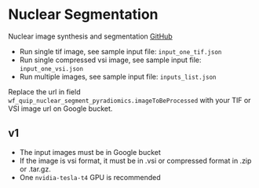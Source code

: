 # Nuclear Segmentation
Nuclear image synthesis and segmentation
[GitHub](https://github.com/SBU-BMI/quip_cnn_segmentation)
* Run single tif image, see sample input file: ```input_one_tif.json```
* Run single compressed vsi image, see sample input file: ```input_one_vsi.json```
* Run multiple images, see sample input file: ```inputs_list.json```

Replace the url in field ```wf_quip_nuclear_segment_pyradiomics.imageToBeProcessed``` with your TIF or VSI image url on Google bucket.

## v1
* The input images must be in Google bucket
* If the image is vsi format, it must be in .vsi or compressed format in .zip or .tar.gz.
* One ```nvidia-tesla-t4``` GPU is recommended
